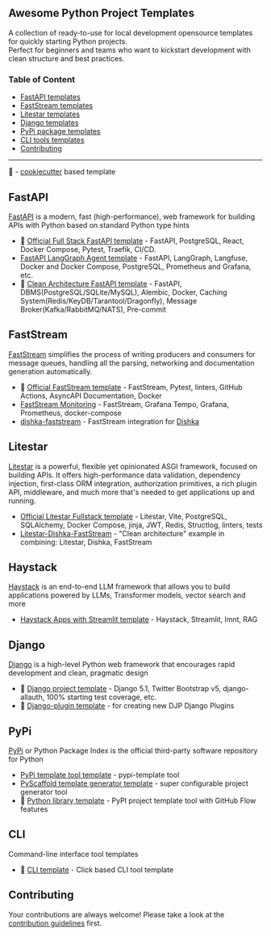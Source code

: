 ## Awesome Python Project Templates 

A collection of ready-to-use for local development opensource templates for quickly starting Python projects.  
Perfect for beginners and teams who want to kickstart development with clean structure and best practices.

### Table of Content

- [FastAPI templates](#fastapi)
- [FastStream templates](#faststream)
- [Litestar templates](#litestar)
- [Django templates](#django)
- [PyPi package templates](#pypi)
- [CLI tools templates](#cli)
- [Contributing](#contributing)

---
:cookie: - [cookiecutter](https://cookiecutter.readthedocs.io/en/stable/README.html) based template

## FastAPI

[FastAPI](https://github.com/fastapi/fastapi) is a modern, fast (high-performance), web framework for building APIs with Python based on standard Python type
hints

- :cookie: [Official Full Stack FastAPI template](https://github.com/tiangolo/full-stack-fastapi-postgresql) - FastAPI, PostgreSQL, React,
  Docker Compose, Pytest, Traefik, CI/CD.
- [FastAPI LangGraph Agent template](https://github.com/wassim249/fastapi-langgraph-agent-production-ready-template) - FastAPI,
  LangGraph, Langfuse, Docker and Docker Compose, PostgreSQL, Prometheus and Grafana, etc.
- :cookie: [Clean Architecture FastAPI template](https://github.com/Peopl3s/clean-architecture-fastapi-project-template) - FastAPI, DBMS(PostgreSQL/SQLite/MySQL), Alembic, Docker, Caching System(Redis/KeyDB/Tarantool/Dragonfly), Message Broker(Kafka/RabbitMQ/NATS), Pre-commit

## FastStream
[FastStream](https://github.com/ag2ai/faststream) simplifies the process of writing producers and consumers for message queues, handling all the parsing, networking and documentation generation automatically.
- :cookie: [Official FastStream template](https://github.com/ag2ai/cookiecutter-faststream) - FastStream, Pytest, linters, GitHub Actions, AsyncAPI Documentation, Docker
- [FastStream Monitoring](https://github.com/faststream-community/faststream-monitoring) - FastStream, Grafana Tempo, Grafana, Prometheus, docker-compose
- [dishka-faststream](https://github.com/faststream-community/dishka-faststream) - FastStream integration for [Dishka](https://github.com/reagento/dishka)
## Litestar
[Litestar](https://github.com/litestar-org/litestar) is a powerful, flexible yet opinionated ASGI framework, focused on building APIs. It offers high-performance data validation, dependency injection, first-class ORM integration, authorization primitives, a rich plugin API, middleware, and much more that's needed to get applications up and running.
- [Official Litestar Fullstack template](https://github.com/litestar-org/litestar-fullstack) - Litestar, Vite, PostgreSQL, SQLAlchemy, Docker Compose, jinja, JWT, Redis, Structlog, linters, tests
- [Litestar-Dishka-FastStream](https://github.com/faststream-community/litestar-dishka-faststream) - "Clean architecture" example in combining: Litestar, Dishka, FastStream
## Haystack
[Haystack](https://github.com/deepset-ai/haystack) is an end-to-end LLM framework that allows you to build applications powered by LLMs, Transformer models,
vector search and more

- [Haystack Apps with Streamlit template](https://github.com/deepset-ai/haystack-streamlit-app?tab=readme-ov-file#installation-and-running) -
  Haystack, Streamlit, lmnt, RAG

## Django

[Django](https://github.com/django/django) is a high-level Python web framework that encourages rapid development and clean, pragmatic design

- :cookie: [Django project template](https://github.com/cookiecutter/cookiecutter-django) - Django 5.1, Twitter Bootstrap v5,
  django-allauth, 100% starting test coverage, etc.
- :cookie: [Django-plugin template](https://github.com/simonw/django-plugin) - for creating new DJP Django Plugins

## PyPi

[PyPi](https://pypi.org/) or Python Package Index is the official third-party software repository for Python

- [PyPi template tool template](https://github.com/christophevg/pypi-template) - pypi-template tool
- [PyScaffold template generator template](https://github.com/pyscaffold/pyscaffold) - super configurable project generator tool
- :cookie: [Python library template](https://github.com/simonw/python-lib) - PyPI project template tool with GitHub Flow features

## CLI

Command-line interface tool templates

- :cookie: [CLI template](https://github.com/simonw/click-app) - Click based CLI tool template

## Contributing

Your contributions are always welcome! Please take a look at the [contribution guidelines](CONTRIBUTING.md) first.
